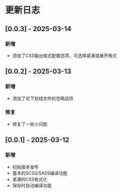 # 更新日志

## [0.0.3] - 2025-03-14

### 新增
- 添加了CSS输出格式配置选项，可选择紧凑或展开格式

## [0.0.2] - 2025-03-13

### 新增
- 添加了对下划线文件的忽略选项

### 修复
- 修复了一些小问题

## [0.0.1] - 2025-03-12

### 新增
- 初始版本发布
- 基本的SCSS/SASS编译功能
- 紧凑的CSS格式化
- 保存时自动编译功能